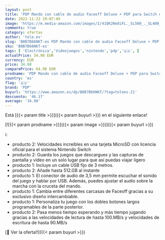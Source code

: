 ```yaml
---
layout: post
title: 'PDP Mando con cable de audio Faceoff Deluxe + PDP para Switch en Camo Verde + SanDisk microSDXC UHS-I Tarjeta para Nintendo Switch 128GB  Producto con Licencia de Nintendo'
date: 2022-11-22 19:07:49
image: 'https://m.media-amazon.com/images/I/41QK2Ne8iFL._SL500_._SL400_.jpg'
comments: true
category: ofertas
author: 'tole.es'
slug: 'B0B7B66NKT-es PDP Mando con cable de audio Faceoff Deluxe + PDP para...'
sku: 'B0B7B66NKT-es'
tags: [ 'Electrónica','Videojuegos','nintendo','pdp','🇪🇸', ]
actualPrice: 34.98 EUR
currency: EUR
price: 34.98
comparePrice: 64.98 EUR
prodname: 'PDP Mando con cable de audio Faceoff Deluxe + PDP para Switch en Camo Verde + SanDisk microSDXC UHS-I Tarjeta para Nintendo Switch 128GB  Producto con Licencia de Nintendo'
country: 'es'
flag: '🇪🇸'
brand: 'PDP'
buyurl: 'https://www.amazon.es/dp/B0B7B66NKT/?tag=tolees-21'
descuento: '46.17'
average: '34.98'
---
```


Está [{{< param title >}}]({{< param buyurl >}}) en el siguiente enlace!

[![{{< param prodname >}}]({{< param image >}})]({{< param buyurl >}})

ℹ️:

- producto 2: Velocidades increíbles en una tarjeta MicroSD con licencia oficial para el sistema Nintendo Switch
- producto 2: Guarda los juegos que descargues y las capturas de pantalla y vídeo en un solo lugar para que así puedas viajar ligero
- producto 1: Incluye un cable USB fijo de 3 metros.
- producto 2: Añade hasta 512.GB al instante
- producto 1: El conector de audio de 3,5 mm permite escuchar el sonido del juego y hablar por USB. Además, puedes ajustar el audio sobre la marcha con la cruceta del mando.
- producto 1: Cambia entre diferentes carcasas de Faceoff gracias a su exclusivo diseño intercambiable.
- producto 1: Personaliza tu juego con los dobles botones largos programables de la parte posterior.
- producto 2: Pasa menos tiempo esperando y más tiempo jugando gracias a las velocidades de lectura de hasta 100.MB/s y velocidades de escritura de hasta 90.MB/s

[🛒 Ver la oferta!!]({{< param buyurl >}})
